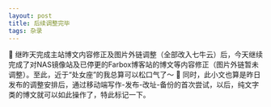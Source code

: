 ```yaml
---
layout: post
title: 后续调整完毕
tags: 杂录
---
```


继昨天完成主站博文内容修正及图片外链调整（全部改入七牛云）后，今天继续完成了对NAS镜像站及已停更的Farbox博客站的博文等内容修正（图片外链暂未调整）。至此，近于“处女座”的我总算可以松口气了～

同时，此小文也算是昨日发布的调整安排后，通过移动端写作-发布-改址-备份的首次尝试，以后，纯文字类的博文就可以如此操作了，特此标记一下。